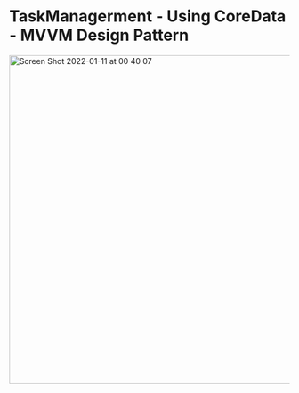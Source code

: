 # TaskManagerment - Using CoreData - MVVM Design Pattern

<img width="590" alt="Screen Shot 2022-01-11 at 00 40 07" src="https://user-images.githubusercontent.com/66858640/148812702-9108798e-01a2-41ac-b620-494ec1e08b5f.png">
